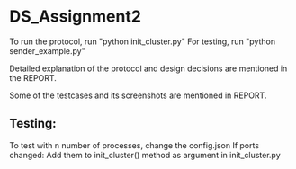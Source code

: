 # DS_Assignment2

To run the protocol, run "python init_cluster.py" 
For testing, run "python sender_example.py"

Detailed explanation of the protocol and design decisions are mentioned in the REPORT.

Some of the testcases and its screenshots are mentioned in REPORT.


## Testing:
To test with n number of processes, 
change the config.json
If ports changed: Add them to init_cluster() method as argument in init_cluster.py
